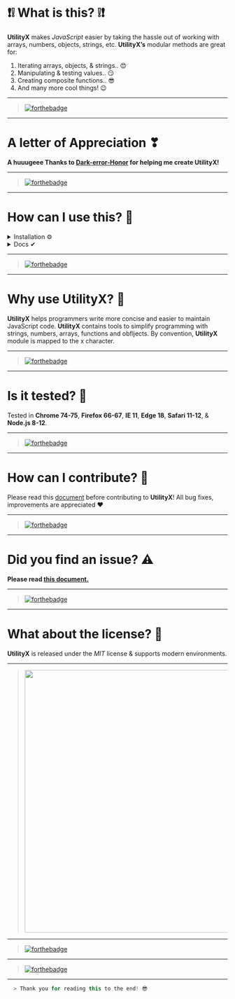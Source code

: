 # ❗❕ What is this? ❕❗

**UtilityX** makes _JavaScript_ easier by taking the hassle out of working with arrays, numbers, objects, strings, etc.
**UtilityX’s** modular methods are great for:

1. Iterating arrays, objects, & strings.. :heart_eyes:
2. Manipulating & testing values.. :smirk:
3. Creating composite functions.. :sunglasses:
4. And many more cool things! :wink:

---

> [![forthebadge](https://forthebadge.com/images/badges/powered-by-responsibility.svg)](https://debugleader.github.io)

---

# A letter of Appreciation ❣

**A huuugeee Thanks to [Dark-error-Honor](https://github.com/Dark-error-Honor) for helping me create UtilityX!**

---

> [![forthebadge](https://forthebadge.com/images/badges/uses-brains.svg)](https://debugleader.github.io)

---

# How can I use this? 🤔

<details>
  <summary>Installation ⚙</summary>
  <hr />
  
  ```bash
  > npm i utilityx
  ```
  ```bash
  > const x = require("utilityx");
  ```
  <hr />
  </details>
  <details>
  <summary>Docs ✔</summary>
    <hr />
    
  <details>
  <summary>Check For Integers 🔢</summary>
  <br />
  
  ```javascript
    x.isInt(1);
    // => true

````
</details>
      <!-- New details-->
<details>
<summary>Check For Floats 💥</summary>
<br />

```javascript
  x.isFloat(1.1);
  // => true

````

  </details>
    <!-- New details-->
  <details>
  <summary>Check For Strings 🔠</summary>
  <br />
  
  ```javascript
    x.isString('Hello World!');
    // => true

````
</details>
  <!-- New details-->
<details>
<summary>Check For Arrays ✔</summary>
<br />

```javascript
  x.isArray(['Hello', 'World', '!']);
  // => true

````

  </details>
  <!-- New details-->
  <details>
  <summary>Round Numbers ⭕</summary>
  <br />
  
  ```javascript
    // parameters: (number, amount of decimal places)
    x.round(10.55555555, 2)
    // => 10.56

```
</details>

</details>

---

> [![forthebadge](https://forthebadge.com/images/badges/ctrl-c-ctrl-v.svg)](https://debugleader.github.io)

---

# Why use UtilityX? 🚀

**UtilityX** helps programmers write more concise and easier to maintain JavaScript code. **UtilityX** contains tools to simplify programming with strings, numbers, arrays, functions and obfljects. By convention, **UtilityX** module is mapped to the x character.

---

> [![forthebadge](https://forthebadge.com/images/badges/built-by-developers.svg)](https://debugleader.github.io)

---


# Is it tested? 🧪
Tested in **Chrome 74-75**, **Firefox 66-67**, **IE 11**, **Edge 18**, **Safari 11-12**, & **Node.js 8-12**.

---

> [![forthebadge](https://forthebadge.com/images/badges/certified-yourboyserge.svg)](https://debugleader.github.io)

---

# How can I contribute? 🎉

Please read this [document](CONTRIBUTING.md) before contributing to **UtilityX**! All bug fixes, improvements are appreciated ♥

---

> [![forthebadge](https://forthebadge.com/images/badges/built-with-love.svg)](https://debugleader.github.io)

---

# Did you find an issue? ⚠️

**Please read [this document.](SECURITY.md)**

---

> [![forthebadge](https://forthebadge.com/images/badges/not-an-issue.svg)](https://debugleader.github.io)

---

# What about the license? 📃
**UtilityX** is released under the _MIT_ license & supports modern environments.

---

> <img src="https://images.unsplash.com/photo-1518932945647-7a1c969f8be2?ixlib=rb-1.2.1&ixid=eyJhcHBfaWQiOjEyMDd9&auto=format&fit=crop&w=1489&q=80" width="600">

---

> [![forthebadge](https://forthebadge.com/images/badges/built-with-grammas-recipe.svg)](https://debugleader.github.io)

---

> [![forthebadge](https://forthebadge.com/images/badges/made-with-javascript.svg)](https://debugleader.github.io)

---
```java
  > Thank you for reading this to the end! 😎
```
